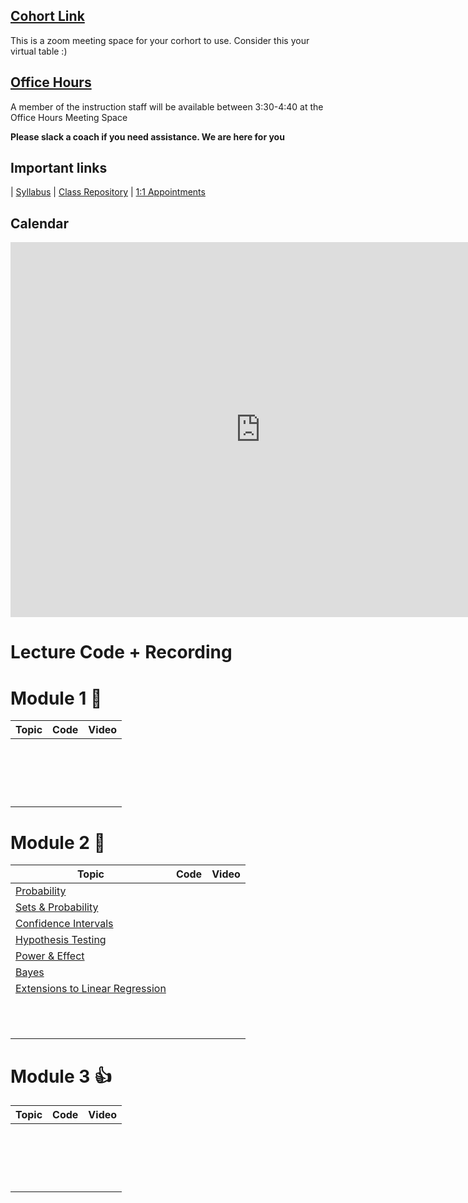 ## [Cohort Link](https://wework.zoom.com/j/293140696)

This is a zoom meeting space for your corhort to use. Consider this your virtual table :)

## [Office Hours](https://wework.zoom.com/j/190670103)
A member of the instruction staff will be available between 3:30-4:40 at the Office Hours Meeting Space

**Please slack a coach if you need assistance. We are here for you**

## Important links 


| [Syllabus](https://hi.flatironschool.com/rs/072-UWY-209/images/FIS_DS_OnCampus_Syllabus_6_5_2019.pdf) | [Class Repository](https://github.com/learn-co-students/chicago-ds-012720) | [1:1 Appointments](https://calendar.google.com/calendar/selfsched?sstoken=UUN5SmFqZzVDS09HfGRlZmF1bHR8YmI1NGE3MDhjMGRiZjcyZDlhZjAzMWI2NDI1MTdiYmY)
## Calendar
<iframe src="https://calendar.google.com/calendar/embed?src=flatironschool.com_720676m957trg3p1mj18rid38c%40group.calendar.google.com&ctz=America%2FChicago" style="border: 0" width="800" height="600" frameborder="0" scrolling="no"></iframe>

# Lecture Code + Recording
# Module 1 :school_satchel:

| Topic       | Code        |Video    |
| ----------- | ----------- |---------|
|             |             |         |
|             |             |         | 
|             |             |         |
|             |             |         | 
|             |             |         |
|             |             |         | 
|             |             |         |
|             |             |         | 
|             |             |         |
|             |             |         | 
|             |             |         |
|             |             |         | 
|             |             |         |
|             |             |         | 
|             |             |         |
|             |             |         | 
|             |             |         |
|             |             |         | 

# Module 2 :book:

| Topic                                                                                                                                       | Code        | Video     |
| -----------                                                                                                                                 | ----------- | --------- |
| [Probability](https://github.com/learn-co-students/Chicago-ds-012720/tree/master/module_2/week_1/sets_and_prob)                             |             |           |
| [Sets & Probability](https://github.com/learn-co-students/Chicago-ds-012720/tree/master/module_2/week_1/distributions)                      |             |           |
| [Confidence Intervals](https://github.com/learn-co-students/Chicago-ds-012720/tree/master/module_2/week_1/confidence_intervals%20copy)      |             |           |
| [Hypothesis Testing](https://github.com/learn-co-students/Chicago-ds-012720/tree/master/module_2/week_1/hypothesis_testing)                 |             |           |
| [Power & Effect](https://github.com/learn-co-students/Chicago-ds-012720/tree/master/module_2/week_1/power_and_effect)                       |             |           |
| [Bayes](https://github.com/learn-co-students/Chicago-ds-012720/tree/master/module_2/week_1/bayes)                                           |             |           |
| [Extensions to Linear Regression](https://github.com/learn-co-students/Chicago-ds-012720/tree/master/module_2/week_2/enhancing_regression) |             |           |
|                                                                                                                                             |             |           |
|                                                                                                                                             |             |           |
|                                                                                                                                             |             |           |
|                                                                                                                                             |             |           |
|                                                                                                                                             |             |           |
|                                                                                                                                             |             |           |
|                                                                                                                                             |             |           |
|                                                                                                                                             |             |           |
|                                                                                                                                             |             |           |
|                                                                                                                                             |             |           |
|                                                                                                                                             |             |           |

# Module 3 :thumbsup:

| Topic       | Code        |Video    |
| ----------- | ----------- |---------|
|             |             |         |
|             |             |         | 
|             |             |         |
|             |             |         | 
|             |             |         |
|             |             |         | 
|             |             |         |
|             |             |         | 
|             |             |         |
|             |             |         | 
|             |             |         |
|             |             |         | 
|             |             |         |
|             |             |         | 
|             |             |         |
|             |             |         | 
|             |             |         |
|             |             |         | 
